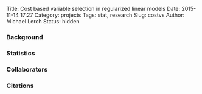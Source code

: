 Title: Cost based variable selection in regularized linear models
Date: 2015-11-14 17:27
Category: projects
Tags: stat, research
Slug: costvs
Author: Michael Lerch
Status: hidden

### Background
### Statistics
### Collaborators
### Citations
